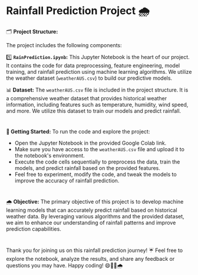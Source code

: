 # **Rainfall Prediction Project** 🌧️


🗂️ **Project Structure:**

The project includes the following components:

1️⃣ **`RainPrediction.ipynb`:**
This Jupyter Notebook is the heart of our project. It contains the code for data preprocessing, feature engineering, model training, and rainfall prediction using machine learning algorithms. We utilize the weather dataset (`weatherAUS.csv`) to build our predictive models.

📊 **Dataset:**
The `weatherAUS.csv` file is included in the project structure. It is a comprehensive weather dataset that provides historical weather information, including features such as temperature, humidity, wind speed, and more. We utilize this dataset to train our models and predict rainfall.

#
**🚀 Getting Started:**
To run the code and explore the project:

- Open the Jupyter Notebook in the provided Google Colab link.
- Make sure you have access to the `weatherAUS.csv` file and upload it to the notebook's environment.
- Execute the code cells sequentially to preprocess the data, train the models, and predict rainfall based on the provided features.
- Feel free to experiment, modify the code, and tweak the models to improve the accuracy of rainfall prediction.

 #

🌧️ **Objective:**
The primary objective of this project is to develop machine learning models that can accurately predict rainfall based on historical weather data. By leveraging various algorithms and the provided dataset, we aim to enhance our understanding of rainfall patterns and improve prediction capabilities.

#
Thank you for joining us on this rainfall prediction journey! ☔️ Feel free to explore the notebook, analyze the results, and share any feedback or questions you may have. Happy coding! 😄👨‍💻🌧️
